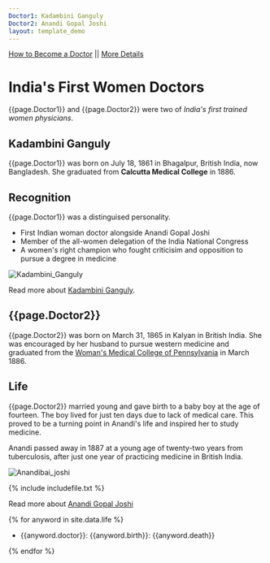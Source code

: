 ```yaml
---
Doctor1: Kadambini Ganguly
Doctor2: Anandi Gopal Joshi
layout: template_demo
---
```


[How to Become a Doctor](pages/page1.md) || [More Details](pages/page2.md)

# India's First Women Doctors

{{page.Doctor1}} and {{page.Doctor2}} were two of _India's first trained women physicians_.

## Kadambini Ganguly

{{page.Doctor1}} was born on July 18, 1861 in Bhagalpur, British India, now Bangladesh. She graduated from **Calcutta Medical College** in 1886. 

## Recognition

{{page.Doctor1}} was a distinguised personality.

- First Indian woman doctor alongside Anandi Gopal Joshi
- Member of the all-women delegation of the India National Congress
- A women's right champion who fought criticisim and opposition to pursue a degree in medicine

![Kadambini_Ganguly](https://user-images.githubusercontent.com/91772418/138817866-34a70868-2e87-40d2-89d7-2e69162777f2.jpg)

Read more about [Kadambini Ganguly](https://en.wikipedia.org/wiki/Kadambini_Ganguly).

## {{page.Doctor2}}

{{page.Doctor2}} was born on March 31, 1865 in Kalyan in British India. She was encouraged by her husband to pursue western medicine and graduated from the [Woman's Medical College of Pennsylvania](https://en.wikipedia.org/wiki/Woman%27s_Medical_College_of_Pennsylvania) in March 1886.

## Life

{{page.Doctor2}} married young and gave birth to a baby boy at the age of fourteen. The boy lived for just ten days due to lack of medical care. This proved to be a turning point in Anandi's life and inspired her to study medicine.

Anandi passed away in 1887 at a young age of twenty-two years from tuberculosis, after just one year of practicing medicine in British India.

![Anandibai_joshi](https://user-images.githubusercontent.com/91772418/138854638-91de3d20-cc65-4d08-9766-b82ff12e7321.jpg)

{% include includefile.txt %}

Read more about [Anandi Gopal Joshi](https://en.wikipedia.org/wiki/Anandi_Gopal_Joshi)

{% for anyword in site.data.life %}

-  {{anyword.doctor}}: {{anyword.birth}}: {{anyword.death}}

{% endfor %}


